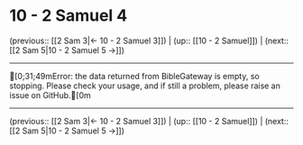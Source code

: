 # 10 - 2 Samuel 4

(previous:: [[2 Sam 3|← 10 - 2 Samuel 3]]) | (up:: [[10 - 2 Samuel]]) | (next:: [[2 Sam 5|10 - 2 Samuel 5 →]])

***
[0;31;49mError: the data returned from BibleGateway is empty, so stopping. Please check your usage, and if still a problem, please raise an issue on GitHub.[0m

***

(previous:: [[2 Sam 3|← 10 - 2 Samuel 3]]) | (up:: [[10 - 2 Samuel]]) | (next:: [[2 Sam 5|10 - 2 Samuel 5 →]])
